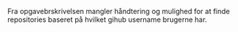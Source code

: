 Fra opgavebrskrivelsen mangler håndtering og mulighed for at finde repositories baseret på hvilket gihub username brugerne har.
